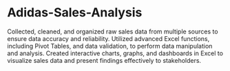 # Adidas-Sales-Analysis

Collected, cleaned, and organized raw sales data from multiple sources to ensure data accuracy and reliability.
Utilized advanced Excel functions, including Pivot Tables, and data validation, to perform data manipulation and analysis. 
Created interactive charts, graphs, and dashboards in Excel to visualize sales data and present findings effectively to stakeholders.
